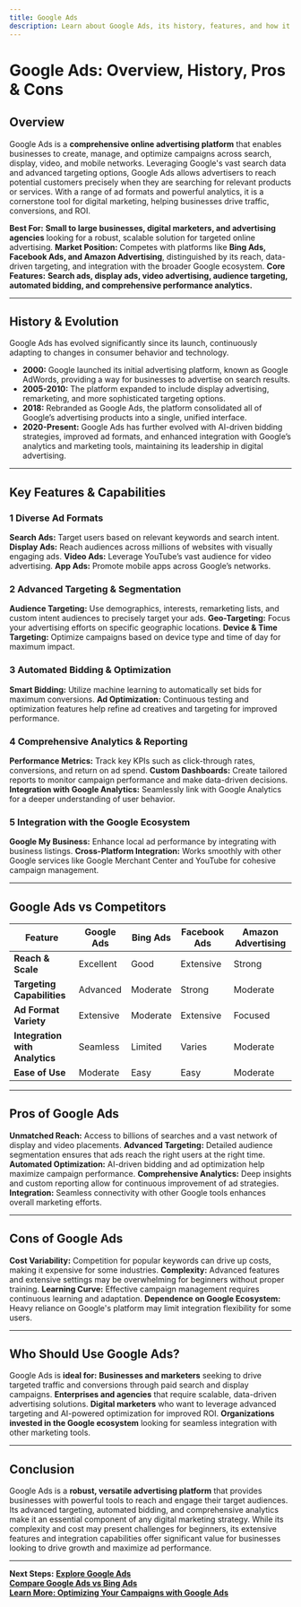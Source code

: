 ```yaml
---
title: Google Ads
description: Learn about Google Ads, its history, features, and how it compares to other digital advertising platforms.
---
```


# **Google Ads: Overview, History, Pros & Cons**

## **Overview**  
Google Ads is a **comprehensive online advertising platform** that enables businesses to create, manage, and optimize campaigns across search, display, video, and mobile networks. Leveraging Google's vast search data and advanced targeting options, Google Ads allows advertisers to reach potential customers precisely when they are searching for relevant products or services. With a range of ad formats and powerful analytics, it is a cornerstone tool for digital marketing, helping businesses drive traffic, conversions, and ROI.

 **Best For:** **Small to large businesses, digital marketers, and advertising agencies** looking for a robust, scalable solution for targeted online advertising.
 **Market Position:** Competes with platforms like **Bing Ads, Facebook Ads, and Amazon Advertising**, distinguished by its reach, data-driven targeting, and integration with the broader Google ecosystem.
 **Core Features:** **Search ads, display ads, video advertising, audience targeting, automated bidding, and comprehensive performance analytics.**

---

## **History & Evolution**  
Google Ads has evolved significantly since its launch, continuously adapting to changes in consumer behavior and technology.

- **2000:** Google launched its initial advertising platform, known as Google AdWords, providing a way for businesses to advertise on search results.
- **2005-2010:** The platform expanded to include display advertising, remarketing, and more sophisticated targeting options.
- **2018:** Rebranded as Google Ads, the platform consolidated all of Google’s advertising products into a single, unified interface.
- **2020-Present:** Google Ads has further evolved with AI-driven bidding strategies, improved ad formats, and enhanced integration with Google’s analytics and marketing tools, maintaining its leadership in digital advertising.

---

## **Key Features & Capabilities**

### **1 Diverse Ad Formats**
 **Search Ads:** Target users based on relevant keywords and search intent.
 **Display Ads:** Reach audiences across millions of websites with visually engaging ads.
 **Video Ads:** Leverage YouTube’s vast audience for video advertising.
 **App Ads:** Promote mobile apps across Google’s networks.

### **2 Advanced Targeting & Segmentation**
 **Audience Targeting:** Use demographics, interests, remarketing lists, and custom intent audiences to precisely target your ads.
 **Geo-Targeting:** Focus your advertising efforts on specific geographic locations.
 **Device & Time Targeting:** Optimize campaigns based on device type and time of day for maximum impact.

### **3 Automated Bidding & Optimization**
 **Smart Bidding:** Utilize machine learning to automatically set bids for maximum conversions.
 **Ad Optimization:** Continuous testing and optimization features help refine ad creatives and targeting for improved performance.

### **4 Comprehensive Analytics & Reporting**
 **Performance Metrics:** Track key KPIs such as click-through rates, conversions, and return on ad spend.
 **Custom Dashboards:** Create tailored reports to monitor campaign performance and make data-driven decisions.
 **Integration with Google Analytics:** Seamlessly link with Google Analytics for a deeper understanding of user behavior.

### **5 Integration with the Google Ecosystem**
 **Google My Business:** Enhance local ad performance by integrating with business listings.
 **Cross-Platform Integration:** Works smoothly with other Google services like Google Merchant Center and YouTube for cohesive campaign management.

---

## **Google Ads vs Competitors**

| Feature                        | Google Ads          | Bing Ads         | Facebook Ads     | Amazon Advertising   |
|--------------------------------|---------------------|------------------|------------------|----------------------|
| **Reach & Scale**              |  Excellent        |  Good          |  Extensive     |  Strong            |
| **Targeting Capabilities**     |  Advanced         |  Moderate      |  Strong        |  Moderate          |
| **Ad Format Variety**          |  Extensive        |  Moderate      |  Extensive     |  Focused           |
| **Integration with Analytics** |  Seamless         |  Limited       |  Varies        |  Moderate          |
| **Ease of Use**                |  Moderate         |  Easy          |  Easy          |  Moderate          |

---

## **Pros of Google Ads**
 **Unmatched Reach:** Access to billions of searches and a vast network of display and video placements.
 **Advanced Targeting:** Detailed audience segmentation ensures that ads reach the right users at the right time.
 **Automated Optimization:** AI-driven bidding and ad optimization help maximize campaign performance.
 **Comprehensive Analytics:** Deep insights and custom reporting allow for continuous improvement of ad strategies.
 **Integration:** Seamless connectivity with other Google tools enhances overall marketing efforts.

---

## **Cons of Google Ads**
 **Cost Variability:** Competition for popular keywords can drive up costs, making it expensive for some industries.
 **Complexity:** Advanced features and extensive settings may be overwhelming for beginners without proper training.
 **Learning Curve:** Effective campaign management requires continuous learning and adaptation.
 **Dependence on Google Ecosystem:** Heavy reliance on Google's platform may limit integration flexibility for some users.

---

## **Who Should Use Google Ads?**
Google Ads is **ideal for:**
 **Businesses and marketers** seeking to drive targeted traffic and conversions through paid search and display campaigns.
 **Enterprises and agencies** that require scalable, data-driven advertising solutions.
 **Digital marketers** who want to leverage advanced targeting and AI-powered optimization for improved ROI.
 **Organizations invested in the Google ecosystem** looking for seamless integration with other marketing tools.

---

## **Conclusion**
Google Ads is a **robust, versatile advertising platform** that provides businesses with powerful tools to reach and engage their target audiences. Its advanced targeting, automated bidding, and comprehensive analytics make it an essential component of any digital marketing strategy. While its complexity and cost may present challenges for beginners, its extensive features and integration capabilities offer significant value for businesses looking to drive growth and maximize ad performance.

---

 **Next Steps:**
 **[Explore Google Ads](https://ads.google.com/)**  
 **[Compare Google Ads vs Bing Ads](#)**  
 **[Learn More: Optimizing Your Campaigns with Google Ads](#)**
